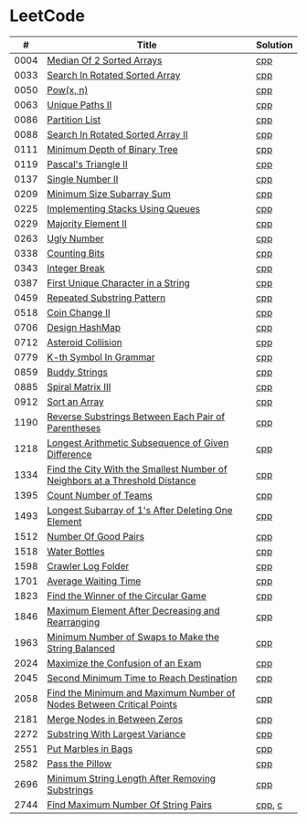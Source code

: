 # LeetCode

| # | Title | Solution |
|---| ----- | -------- |
|0004|[Median Of 2 Sorted Arrays](https://leetcode.com/problems/median-of-two-sorted-arrays/description/?envType=daily-question&envId=2023-09-21)|[cpp](Solutions_CPP/8_Median_Of_2_Sorted_Arrays.cpp)|
|0033|[Search In Rotated Sorted Array](https://leetcode.com/problems/search-in-rotated-sorted-array/description/)|[cpp](Solutions_CPP/33_Search_In_Rotated_Sorted_Array.cpp)|
|0050|[Pow(x, n)](https://leetcode.com/problems/powx-n/description/)|[cpp](Solutions_CPP/50_Pow(x,n).cpp)|
|0063|[Unique Paths II](https://leetcode.com/problems/unique-paths-ii/description/)|[cpp](Solutions_CPP/63_Unique_Paths_II.cpp)|
|0086|[Partition List](https://leetcode.com/problems/partition-list/description/)|[cpp](Solutions_CPP/86_Partition_List.cpp)|
|0088|[Search In Rotated Sorted Array II](https://leetcode.com/problems/search-in-rotated-sorted-array-ii/description/)|[cpp](Solutions_CPP/81_Search_in_Rotated_Sorted_Array_II.cpp)|
|0111|[Minimum Depth of Binary Tree](https://leetcode.com/problems/minimum-depth-of-binary-tree/description/)|[cpp](Solution_CPP/111_Minimum_Depth_Of_Binary_Tree.cpp)|
|0119|[Pascal's Triangle II](https://leetcode.com/problems/pascals-triangle-ii/description/)|[cpp](Solutions_CPP/119_Pascal's_Triangle_II.cpp)|
|0137|[Single Number II](https://leetcode.com/problems/single-number-ii/description/)|[cpp](Solutions_CPP/137_Single_Number_II.cpp)|
|0209|[Minimum Size Subarray Sum](https://leetcode.com/problems/minimum-size-subarray-sum/description/)|[cpp](Solutions_CPP/209_Minimum_Size_Subarray_Sum.cpp)|
|0225|[Implementing Stacks Using Queues](https://leetcode.com/problems/implement-stack-using-queues/description/)|[cpp](Solutions_CPP/225_Implementing_Stacks_Using_Queues.cpp)|
|0229|[Majority Element II](https://leetcode.com/problems/majority-element-ii/description/)|[cpp](Solutions_CPP/229_Majority_Element_II.cpp)|
|0263|[Ugly Number](https://leetcode.com/problems/ugly-number/description/)|[cpp](Solutions_CPP/../Solutions_CPP/263_Ugly_Number.cpp)|
|0338|[Counting Bits](https://leetcode.com/problems/counting-bits/description/?envType=daily-question&envId=2023-09-01)|[cpp](Solutions_CPP/338_Counting_Bits.cpp)|
|0343|[Integer Break](https://leetcode.com/problems/integer-break/description/)|[cpp](Solutions_CPP/343_Integer_Break.cpp)|
|0387|[First Unique Character in a String](https://leetcode.com/problems/first-unique-character-in-a-string/)|[cpp](/Solutions_CPP/387_First_Unique_Character_In_A_String.cpp)|
|0459|[Repeated Substring Pattern](https://leetcode.com/problems/repeated-substring-pattern/description/)|[cpp](Solutions_CPP/459_Repeated_Substring_Pattern.cpp)|
|0518|[Coin Change II](https://leetcode.com/problems/coin-change-ii/description/)|[cpp](Solutions_CPP/518_Coin_Change_II.cpp)|
|0706|[Design HashMap](https://leetcode.com/problems/design-hashmap/description/)|[cpp](Solutions_CPP/706_Design_HashMap.cpp)|
|0712|[Asteroid Collision](https://leetcode.com/problems/asteroid-collision/description/)|[cpp](Solutions_CPP/735_Asteroid_Collision.cpp)|
|0779|[K-th Symbol In Grammar](https://leetcode.com/problems/k-th-symbol-in-grammar/description/)|[cpp](Solutions_CPP/779_K-th_Symbol_In_Grammar.cpp)|
|0859|[Buddy Strings](https://leetcode.com/problems/buddy-strings/description/)|[cpp](Solutions_CPP/859_Buddy_Strings)|
|0885|[Spiral Matrix III](https://leetcode.com/problems/spiral-matrix-iii/description/)|[cpp](Solutions_CPP/../Solutions_CPP/885_Spiral_Matrix_III.cpp)|
|0912|[Sort an Array](https://leetcode.com/problems/sort-an-array/description/)|[cpp](Solutions_CPP/../Solutions_CPP/912_Sort_an_Array.cpp)|
|1190|[Reverse Substrings Between Each Pair of Parentheses](https://leetcode.com/problems/reverse-substrings-between-each-pair-of-parentheses/description/)|[cpp](Solutions_CPP/../Solutions_CPP/1190_Reverse_Substrings_Between_Each_Pair_of_Parentheses.cpp)|
|1218|[Longest Arithmetic Subsequence of Given Difference](https://leetcode.com/problems/longest-arithmetic-subsequence-of-given-difference/description/)|[cpp](Solutions_CPP/1218_Longest_Arithmetic_Subsequence_Of_Given_Difference.cpp)|
|1334|[Find the City With the Smallest Number of Neighbors at a Threshold Distance](https://leetcode.com/problems/find-the-city-with-the-smallest-number-of-neighbors-at-a-threshold-distance/description/)|[cpp](Solutions_CPP/../Solutions_CPP/1334_Find_the_City_With_the_Smallest_Number_of_Neighbors_at_a_Threshold_Distance.cpp)|
|1395|[Count Number of Teams](https://leetcode.com/problems/count-number-of-teams/description/)|[cpp](Solutions_CPP/../Solutions_CPP/1395_Count_Number_of_Teams.cpp)|
|1493|[Longest Subarray of 1's After Deleting One Element](https://leetcode.com/problems/longest-subarray-of-1s-after-deleting-one-element/description/)|[cpp](Solutions_CPP/1493_Longest_Subarray_of_1's_After_Deleting_One_Element.cpp)|
|1512|[Number Of Good Pairs](https://leetcode.com/problems/number-of-good-pairs/description/)|[cpp](Solutions_CPP/1512_Number_Of_Good_Pairs.cpp)|
|1518|[Water Bottles](https://leetcode.com/problems/water-bottles/description/)|[cpp](Solutions_CPP/../Solutions_CPP/1642_Water_Bottles.cpp)|
|1598|[Crawler Log Folder](https://leetcode.com/problems/crawler-log-folder/description/)|[cpp](Solutions_CPP/../Solutions_CPP/1598_Crawler_Log_Folder.cpp)|
|1701|[Average Waiting Time](https://leetcode.com/problems/average-waiting-time/description/)|[cpp](Solutions_CPP/../Solutions_CPP/1701_Average_Waiting_Time.cpp)|
|1823|[Find the Winner of the Circular Game](https://leetcode.com/problems/find-the-winner-of-the-circular-game/description/)|[cpp](Solutions_CPP/../Solutions_CPP/1823_Find_the_Winner_of_the_Circular_Game.cpp)|
|1846|[Maximum Element After Decreasing and Rearranging](https://leetcode.com/problems/maximum-element-after-decreasing-and-rearranging/)|[cpp](Solutions_CPP/1846_Maximum_Element_After_Decreasing_and_Rearranging.cpp)|
|1963|[Minimum Number of Swaps to Make the String Balanced](https://leetcode.com/problems/minimum-number-of-swaps-to-make-the-string-balanced/description/)|[cpp](Solutions_CPP/../Solutions_CPP/1963_Minimum_Number_of_Swaps_to_Make_the_String_Balanced.cpp)|
|2024|[Maximize the Confusion of an Exam](https://leetcode.com/problems/maximize-the-confusion-of-an-exam/description/)|[cpp](Solutions_CPP/2024_Maximize_The_Confusion_Of_An_Exam.cpp)|
|2045|[Second Minimum Time to Reach Destination](https://leetcode.com/problems/second-minimum-time-to-reach-destination/description/)|[cpp](Solutions_CPP/../Solutions_CPP/2045_Second_Minimum_Time_to_Reach_Destination.cpp)|
|2058|[Find the Minimum and Maximum Number of Nodes Between Critical Points](https://leetcode.com/problems/find-the-minimum-and-maximum-number-of-nodes-between-critical-points/description/)|[cpp](Solutions_CPP/../Solutions_CPP/2182_Find_the_Minimum_and_Maximum_Number_of_Nodes_Between_Critical_Points.cpp)|
|2181|[Merge Nodes in Between Zeros](https://leetcode.com/problems/merge-nodes-in-between-zeros/description/)|[cpp](Solutions_CPP/../Solutions_CPP/2181_Merge_Nodes_in_Between_Zeros.cpp)|
|2272|[Substring With Largest Variance](https://leetcode.com/problems/substring-with-largest-variance/description/)|[cpp](Solutions_CPP/2272_Substring_With_Largest_Variance.cpp)|
|2551|[Put Marbles in Bags](https://leetcode.com/problems/put-marbles-in-bags/description/)|[cpp](Solutions_CPP/2551_Put_Marbles_In_Bags.cpp)|
|2582|[Pass the Pillow](https://leetcode.com/problems/pass-the-pillow/description/)|[cpp](Solutions_CPP/../Solutions_CPP/2645_Pass_the_Pillow.cpp)|
|2696|[Minimum String Length After Removing Substrings](https://leetcode.com/problems/minimum-string-length-after-removing-substrings/description/)|[cpp](Solutions_CPP/../Solutions_CPP/2696_Minimum_String_Length_After_Removing_Substrings.cpp)|
|2744|[Find Maximum Number Of String Pairs](https://leetcode.com/problems/find-maximum-number-of-string-pairs/description/)|[cpp](Solutions_CPP/2744_Find_Maximum_Number_Of_String_Pairs.cpp), [c](Solutions_CPP/2744_Find_Maximum_Number_Of_String_Pairs.c)|
